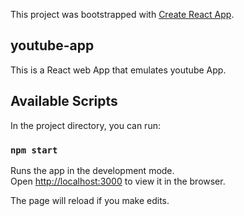 This project was bootstrapped with [Create React App](https://github.com/facebook/create-react-app).

## youtube-app

This is a React web App that emulates youtube App.

## Available Scripts

In the project directory, you can run:

### `npm start`

Runs the app in the development mode.<br />
Open [http://localhost:3000](http://localhost:3000) to view it in the browser.

The page will reload if you make edits.<br />
